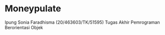 # Moneypulate
Ipung Sonia Faradhisma (20/463603/TK/51595)
Tugas Akhir Pemrograman Berorientasi Objek
